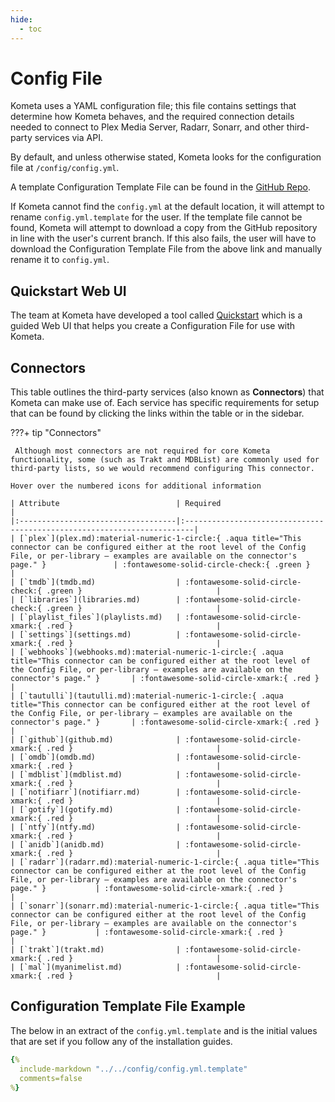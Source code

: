 ```yaml
---
hide:
  - toc
---
```

# Config File

Kometa uses a YAML configuration file; this file contains settings that determine how Kometa behaves, and the required 
connection details needed to connect to Plex Media Server, Radarr, Sonarr, and other third-party services via API.

By default, and unless otherwise stated, Kometa looks for the configuration file at `/config/config.yml`.

A template Configuration Template File can be found in the  [GitHub Repo](https://github.com/Kometa-Team/Kometa/blob/master/config/config.yml.template).

If Kometa cannot find the `config.yml` at the default location, it will attempt to rename `config.yml.template` for the user. If the template file cannot be found, 
Kometa will attempt to download a copy from the GitHub repository in line with the user's current branch. 
If this also fails, the user will have to download the Configuration Template File from  the above link and manually rename it to `config.yml`.

## Quickstart Web UI

The team at Kometa have developed a tool called [Quickstart](../kometa/scripts/quickstart.md) which is a guided Web UI that helps you create a Configuration File for use with Kometa.

## Connectors

This table outlines the third-party services (also known as **Connectors**) that Kometa can make use of. Each service has specific 
requirements for setup that can be found by clicking the links within the table or in the sidebar.

???+ tip "Connectors"

     Although most connectors are not required for core Kometa functionality, some (such as Trakt and MDBList) are commonly used for third-party lists, so we would recommend configuring This connector.
    
    Hover over the numbered icons for additional information

    | Attribute                          | Required                                                                 |
    |:-----------------------------------|:------------------------------------------------------------------------|
    | [`plex`](plex.md):material-numeric-1-circle:{ .aqua title="This connector can be configured either at the root level of the Config File, or per-library – examples are available on the connector's page." }               | :fontawesome-solid-circle-check:{ .green }                              |
    | [`tmdb`](tmdb.md)                  | :fontawesome-solid-circle-check:{ .green }                              |
    | [`libraries`](libraries.md)        | :fontawesome-solid-circle-check:{ .green }                              |
    | [`playlist_files`](playlists.md)   | :fontawesome-solid-circle-xmark:{ .red }                                |
    | [`settings`](settings.md)          | :fontawesome-solid-circle-xmark:{ .red }                                |
    | [`webhooks`](webhooks.md):material-numeric-1-circle:{ .aqua title="This connector can be configured either at the root level of the Config File, or per-library – examples are available on the connector's page." }       | :fontawesome-solid-circle-xmark:{ .red }                                |
    | [`tautulli`](tautulli.md):material-numeric-1-circle:{ .aqua title="This connector can be configured either at the root level of the Config File, or per-library – examples are available on the connector's page." }       | :fontawesome-solid-circle-xmark:{ .red }                                |
    | [`github`](github.md)              | :fontawesome-solid-circle-xmark:{ .red }                                |
    | [`omdb`](omdb.md)                  | :fontawesome-solid-circle-xmark:{ .red }                                |
    | [`mdblist`](mdblist.md)            | :fontawesome-solid-circle-xmark:{ .red }                                |
    | [`notifiarr`](notifiarr.md)        | :fontawesome-solid-circle-xmark:{ .red }                                |
    | [`gotify`](gotify.md)              | :fontawesome-solid-circle-xmark:{ .red }                                |
    | [`ntfy`](ntfy.md)                  | :fontawesome-solid-circle-xmark:{ .red }                                |
    | [`anidb`](anidb.md)                | :fontawesome-solid-circle-xmark:{ .red }                                |
    | [`radarr`](radarr.md):material-numeric-1-circle:{ .aqua title="This connector can be configured either at the root level of the Config File, or per-library – examples are available on the connector's page." }           | :fontawesome-solid-circle-xmark:{ .red }                                |
    | [`sonarr`](sonarr.md):material-numeric-1-circle:{ .aqua title="This connector can be configured either at the root level of the Config File, or per-library – examples are available on the connector's page." }           | :fontawesome-solid-circle-xmark:{ .red }                                |
    | [`trakt`](trakt.md)                | :fontawesome-solid-circle-xmark:{ .red }                                |
    | [`mal`](myanimelist.md)            | :fontawesome-solid-circle-xmark:{ .red }                                |

## Configuration Template File Example

The below in an extract of the `config.yml.template` and is the initial values that are set if you follow any of the installation guides.

```yaml title="config.yml.template"
{%    
  include-markdown "../../config/config.yml.template" 
  comments=false
%}
```
